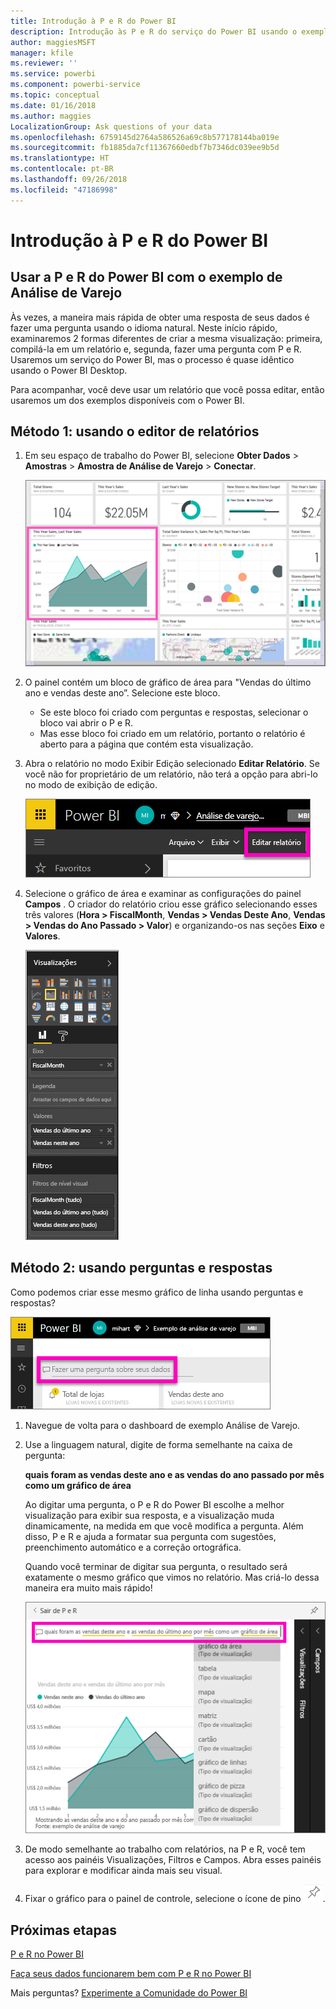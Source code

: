 ```yaml
---
title: Introdução à P e R do Power BI
description: Introdução às P e R do serviço do Power BI usando o exemplo de Análise de Varejo
author: maggiesMSFT
manager: kfile
ms.reviewer: ''
ms.service: powerbi
ms.component: powerbi-service
ms.topic: conceptual
ms.date: 01/16/2018
ms.author: maggies
LocalizationGroup: Ask questions of your data
ms.openlocfilehash: 6759145d2764a586526a69c8b577178144ba019e
ms.sourcegitcommit: fb1885da7cf11367660edbf7b7346dc039ee9b5d
ms.translationtype: HT
ms.contentlocale: pt-BR
ms.lasthandoff: 09/26/2018
ms.locfileid: "47186998"
---
```

# <a name="get-started-with-power-bi-qa"></a>Introdução à P e R do Power BI
## <a name="use-power-bi-qa-with-the-retail-analysis-sample"></a>Usar a P e R do Power BI com o exemplo de Análise de Varejo
Às vezes, a maneira mais rápida de obter uma resposta de seus dados é fazer uma pergunta usando o idioma natural.  Neste início rápido, examinaremos 2 formas diferentes de criar a mesma visualização: primeira, compilá-la em um relatório e, segunda, fazer uma pergunta com P e R. Usaremos um serviço do Power BI, mas o processo é quase idêntico usando o Power BI Desktop.

Para acompanhar, você deve usar um relatório que você possa editar, então usaremos um dos exemplos disponíveis com o Power BI.

## <a name="method-1-using-the-report-editor"></a>Método 1: usando o editor de relatórios
1. Em seu espaço de trabalho do Power BI, selecione **Obter Dados** \> **Amostras** \> **Amostra de Análise de Varejo** > **Conectar**.
   
    ![](media/power-bi-visualization-introduction-to-q-and-a/power-bi-dashboard.png)
2. O painel contém um bloco de gráfico de área para "Vendas do último ano e vendas deste ano”.  Selecione este bloco. 
   
   * Se este bloco foi criado com perguntas e respostas, selecionar o bloco vai abrir o P e R. 
   * Mas esse bloco foi criado em um relatório, portanto o relatório é aberto para a página que contém esta visualização.
3. Abra o relatório no modo Exibir Edição selecionado **Editar Relatório**.  Se você não for proprietário de um relatório, não terá a opção para abri-lo no modo de exibição de edição.
   
    ![](media/power-bi-visualization-introduction-to-q-and-a/power-bi-edit-report.png)
4. Selecione o gráfico de área e examinar as configurações do painel **Campos** .  O criador do relatório criou esse gráfico selecionando esses três valores (**Hora > FiscalMonth**, **Vendas > Vendas Deste Ano**, **Vendas > Vendas do Ano Passado > Valor**) e organizando-os nas seções **Eixo** e **Valores**.
   
    ![](media/power-bi-visualization-introduction-to-q-and-a/gnatutorial_3-new.png)

## <a name="method-2-using-qa"></a>Método 2: usando perguntas e respostas
Como podemos criar esse mesmo gráfico de linha usando perguntas e respostas?

![](media/power-bi-visualization-introduction-to-q-and-a/power-bi-qna.png)

1. Navegue de volta para o dashboard de exemplo Análise de Varejo.
2. Use a linguagem natural, digite de forma semelhante na caixa de pergunta:
   
   **quais foram as vendas deste ano e as vendas do ano passado por mês como um gráfico de área**
   
   Ao digitar uma pergunta, o P e R do Power BI escolhe a melhor visualização para exibir sua resposta, e a visualização muda dinamicamente, na medida em que você modifica a pergunta. Além disso, P e R e ajuda a formatar sua pergunta com sugestões, preenchimento automático e a correção ortográfica.
   
   Quando você terminar de digitar sua pergunta, o resultado será exatamente o mesmo gráfico que vimos no relatório.  Mas criá-lo dessa maneira era muito mais rápido!
   
   ![](media/power-bi-visualization-introduction-to-q-and-a/powerbi-qna-areachart.png)
3. De modo semelhante ao trabalho com relatórios, na P e R, você tem acesso aos painéis Visualizações, Filtros e Campos.  Abra esses painéis para explorar e modificar ainda mais seu visual.
4. Fixar o gráfico para o painel de controle, selecione o ícone de pino ![](media/power-bi-visualization-introduction-to-q-and-a/pinnooutline.png).

## <a name="next-steps"></a>Próximas etapas
[P e R no Power BI](consumer/end-user-q-and-a.md)

[Faça seus dados funcionarem bem com P e R no Power BI](service-prepare-data-for-q-and-a.md)

Mais perguntas? [Experimente a Comunidade do Power BI](http://community.powerbi.com/)

